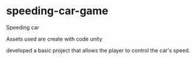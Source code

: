 # speeding-car-game
Speeding car 

Assets used are create with code unity

developed a basic project that allows the player to control the car's speed.

